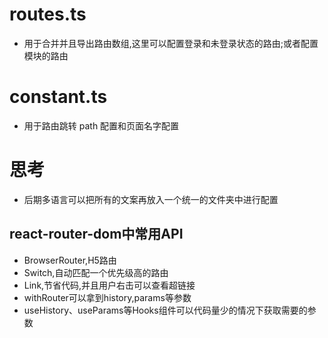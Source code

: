 # routes.ts

- 用于合并并且导出路由数组,这里可以配置登录和未登录状态的路由;或者配置模块的路由

# constant.ts

- 用于路由跳转 path 配置和页面名字配置

# 思考

- 后期多语言可以把所有的文案再放入一个统一的文件夹中进行配置


## react-router-dom中常用API
* BrowserRouter,H5路由
* Switch,自动匹配一个优先级高的路由
* Link,节省代码,并且用户右击可以查看超链接
* withRouter可以拿到history,params等参数
* useHistory、useParams等Hooks组件可以代码量少的情况下获取需要的参数